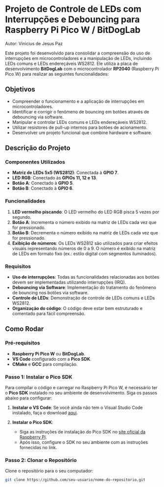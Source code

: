 # Projeto de Controle de LEDs com Interrupções e Debouncing para Raspberry Pi Pico W / BitDogLab

Autor: Vinicius de Jesus Paz

Este projeto foi desenvolvido para consolidar a compreensão do uso de interrupções em microcontroladores e a manipulação de LEDs, incluindo LEDs comuns e LEDs endereçáveis WS2812. Ele utiliza a placa de desenvolvimento **BitDogLab** com o microcontrolador **RP2040** (Raspberry Pi Pico W) para realizar as seguintes funcionalidades:

## Objetivos

- Compreender o funcionamento e a aplicação de interrupções em microcontroladores.
- Identificar e corrigir o fenômeno de bouncing em botões através de debouncing via software.
- Manipular e controlar LEDs comuns e LEDs endereçáveis WS2812.
- Utilizar resistores de pull-up internos para botões de acionamento.
- Desenvolver um projeto funcional que combine hardware e software.

## Descrição do Projeto

### Componentes Utilizados

- **Matriz de LEDs 5x5 (WS2812)**: Conectada à **GPIO 7**.
- **LED RGB**: Conectado às **GPIOs 11, 12 e 13**.
- **Botão A**: Conectado à **GPIO 5**.
- **Botão B**: Conectado à **GPIO 6**.

### Funcionalidades

1. **LED vermelho piscando**: O LED vermelho do LED RGB pisca 5 vezes por segundo.
2. **Botão A**: Incrementa o número exibido na matriz de LEDs cada vez que for pressionado.
3. **Botão B**: Decrementa o número exibido na matriz de LEDs cada vez que for pressionado.
4. **Exibição de números**: Os LEDs WS2812 são utilizados para criar efeitos visuais representando números de 0 a 9. O número é exibido na matriz de LEDs em formato fixo (ex.: estilo digital com segmentos iluminados).

### Requisitos

- **Uso de interrupções**: Todas as funcionalidades relacionadas aos botões devem ser implementadas utilizando interrupções (IRQ).
- **Debouncing via Software**: Implementação do tratamento do fenômeno de bouncing nos botões via software.
- **Controle de LEDs**: Demonstração de controle de LEDs comuns e LEDs WS2812.
- **Organização do código**: O código deve estar bem estruturado e comentado para fácil compreensão.

## Como Rodar

### Pré-requisitos

- **Raspberry Pi Pico W** ou **BitDogLab**.
- **VS Code** configurado com a **Pico SDK**.
- **CMake** e **GCC** para compilação.

### Passo 1: Instalar o Pico SDK

Para compilar o código e carregar no Raspberry Pi Pico W, é necessário ter o **Pico SDK** instalado no seu ambiente de desenvolvimento. Siga os passos abaixo para configurar:

1. **Instalar o VS Code**: Se você ainda não tem o Visual Studio Code instalado, faça o download [aqui](https://code.visualstudio.com/).

2. **Instalar o Pico SDK**:
   - Siga as instruções de instalação do Pico SDK no [site oficial da Raspberry Pi](https://www.raspberrypi.org/documentation/pico/getting-started/).
   - Após isso, configure o SDK no seu ambiente com as instruções fornecidas no link.

### Passo 2: Clonar o Repositório

Clone o repositório para o seu computador:

```bash
git clone https://github.com/seu-usuario/nome-do-repositorio.git
